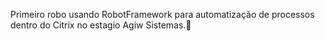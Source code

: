 Primeiro robo usando RobotFramework para automatização de processos dentro do Citrix no estagio Agiw Sistemas.:confetti_ball:
